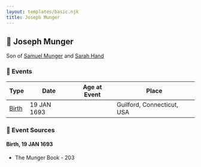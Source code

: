 ```yaml
---
layout: templates/basic.njk
title: Joseph Munger
---
```

## 🔵 Joseph Munger

Son of [Samuel Munger](/people/5/57362828) and [Sarah Hand](/people/7/75255100)

### 📆 Events

Type | Date | Age at Event | Place
------ | ------ | ------ | ------
[Birth](#event-event-2) | 19 JAN 1693 |  | Guilford, Connecticut, USA

### 📰 Event Sources

#### <a id="event-event-2"></a> Birth, 19 JAN 1693
* The Munger Book  - 203